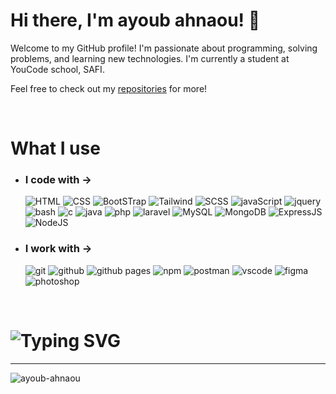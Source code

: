 # Hi there, I'm ayoub ahnaou! 👋

Welcome to my GitHub profile! I'm passionate about programming, solving problems, and learning new technologies. I'm currently a student at YouCode school, SAFI.

Feel free to check out my [repositories](https://github.com/ayoub-ahnaou?tab=repositories) for more!

<br/>

# What I use

- ### I code with ->

  ![HTML](https://img.shields.io/static/v1?label=%20&message=HTML&color=%23E34F26&labelColor=%23ff000000&logo=HTML5)
  ![CSS](https://img.shields.io/static/v1?label=%20&message=CSS&color=%231572B6&labelColor=%23ff000000&logo=Css3&logoColor=%231572B6)
  ![BootSTrap](https://img.shields.io/static/v1?label=%20&message=BootStrap&color=%237952B3&labelColor=%23ff000000&logo=BootStrap)
  ![Tailwind](https://img.shields.io/static/v1?label=%20&message=Tailwind&color=%2306B6D4&labelColor=%23ff000000&logo=tailwindcss)
  ![SCSS](https://img.shields.io/static/v1?label=%20&message=SASS&color=%23CC6699&labelColor=%23ff000000&logo=sass)
  ![javaScript](https://img.shields.io/static/v1?label=%20&message=JavaScript&color=%23F7DF1E&labelColor=%23ff000000&logo=javaScript)
  ![jquery](https://img.shields.io/static/v1?label=%20&message=JQuery&color=%230769AD&logoColor=%230769AD&labelColor=%23ff000000&logo=jquery)
  ![bash](https://img.shields.io/static/v1?label=%20&message=Bash&color=%234EAA25&labelColor=%23ff000000&logo=gnubash)
  ![c](https://img.shields.io/static/v1?label=%20&message=Clang&color=%23adadad&labelColor=%23ff000000&logo=c&)
  ![java](https://img.shields.io/static/v1?label=%20&message=Java&color=%23FF7800&labelColor=%23ff000000&logo=coffeescript&logoColor=%23FF7800)
  ![php](https://img.shields.io/static/v1?label=%20&message=PHP&color=%23777BB4&labelColor=%23ff000000&logo=php&logoColor=%23777BB4)
  ![laravel](https://img.shields.io/static/v1?label=%20&message=Laravel&color=%23FF2D20&labelColor=%23ff000000&logo=laravel&logoColor=%23FF2D20)
  ![MySQL](https://img.shields.io/static/v1?label=%20&message=MySQL&color=%234479A1&labelColor=%23ff000000&logo=mysql)
  ![MongoDB](https://img.shields.io/static/v1?label=%20&message=MongoDB&color=%2347A248&labelColor=%23ff000000&logo=mongodb)
  ![ExpressJS](https://img.shields.io/static/v1?label=%20&message=ExpressJS&color=%23000000&labelColor=%23ff000000&logo=express)
  ![NodeJS](https://img.shields.io/static/v1?label=%20&message=NodeJS&color=%23339933&labelColor=%23ff000000&logo=node.js)

- ### I work with ->
  ![git](https://img.shields.io/static/v1?label=%20&message=Git&color=%23F05032&labelColor=%23ff000000&logo=git&logoColor=%23F05032)
  ![github](https://img.shields.io/static/v1?label=%20&message=GitHub&color=%23181717&labelColor=%23ff000000&logo=github&logoColor=%23000000)
  ![github pages](https://img.shields.io/static/v1?label=%20&message=Github%20Pages&color=%23222222&labelColor=%23ff000000&logo=githubpages&logoColor=%23fafafa)
  ![npm](https://img.shields.io/static/v1?label=%20&message=NPM&color=%23CB3837&labelColor=%23ff000000&logo=npm&logoColor=%23CB3837)
  ![postman](https://img.shields.io/static/v1?label=%20&message=Postman&color=%23FF6C37&labelColor=%23ff000000&logo=postman&logoColor=%23FF6C37)
  ![vscode](https://img.shields.io/static/v1?label=%20&message=VScode&color=%23007ACC&labelColor=%23ff000000&logo=visualstudiocode&logoColor=%23007ACC)
  ![figma](https://img.shields.io/static/v1?label=%20&message=Figma&color=%23fff&labelColor=%23ff000000&logo=figma&logoColor=%23fff)
  ![photoshop](https://img.shields.io/static/v1?label=%20&message=Adobe%20Photoshop&color=%2331A8FF&labelColor=%23ff000000&logo=adobephotoshop&logoColor=%2331A8FF)

<br/>
<h1 align=""><img src="https://readme-typing-svg.herokuapp.com?font=Tiny5&size=40&pause=1000&color=ffffff&background=80d1fa&center=true&vCenter=true&random=false&width=300&height=100&lines=Thank+You+._." alt="Typing SVG" /></h1>
<hr/>
<p align="left"> <img src="https://komarev.com/ghpvc/?username=ayoub-ahnaou&label=Profile%20views&color=0e112F&style=flat" alt="ayoub-ahnaou" /> </p>
